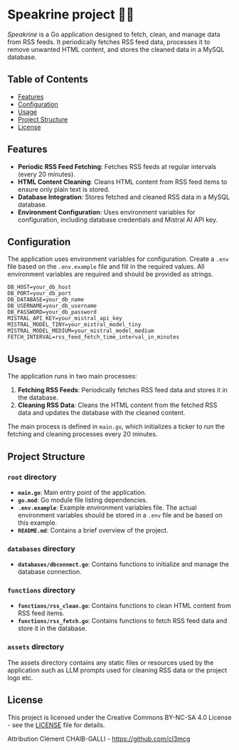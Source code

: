 # Speakrine project 👱‍♀️

_Speakrine_ is a Go application designed to fetch, clean, and manage data from RSS feeds. It periodically fetches RSS feed data, processes it to remove unwanted HTML content, and stores the cleaned data in a MySQL database.

## Table of Contents

- [Features](#features)
- [Configuration](#configuration)
- [Usage](#usage)
- [Project Structure](#project-structure)
- [License](#license)

## Features

- **Periodic RSS Feed Fetching**: Fetches RSS feeds at regular intervals (every 20 minutes).
- **HTML Content Cleaning**: Cleans HTML content from RSS feed items to ensure only plain text is stored.
- **Database Integration**: Stores fetched and cleaned RSS data in a MySQL database.
- **Environment Configuration**: Uses environment variables for configuration, including database credentials and Mistral AI API key.

## Configuration

The application uses environment variables for configuration. Create a `.env` file based on the `.env.example` file and fill in the required values.
All environment variables are required and should be provided as strings.

```env
DB_HOST=your_db_host
DB_PORT=your_db_port
DB_DATABASE=your_db_name
DB_USERNAME=your_db_username
DB_PASSWORD=your_db_password
MISTRAL_API_KEY=your_mistral_api_key
MISTRAL_MODEL_TINY=your_mistral_model_tiny
MISTRAL_MODEL_MEDIUM=your_mistral_model_medium
FETCH_INTERVAL=rss_feed_fetch_time_interval_in_minutes
```

## Usage

The application runs in two main processes:

1. **Fetching RSS Feeds**: Periodically fetches RSS feed data and stores it in the database.
2. **Cleaning RSS Data**: Cleans the HTML content from the fetched RSS data and updates the database with the cleaned content.

The main process is defined in `main.go`, which initializes a ticker to run the fetching and cleaning processes every 20 minutes.

## Project Structure

### `root` directory

- **`main.go`**: Main entry point of the application.
- **`go.mod`**: Go module file listing dependencies.
- **`.env.example`**: Example environment variables file. The actual environment variables should be stored in a `.env` file and be based on this example.
- **`README.md`**: Contains a brief overview of the project.

### `databases` directory

- **`databases/dbconnect.go`**: Contains functions to initialize and manage the database connection.

### `functions` directory

- **`functions/rss_clean.go`**: Contains functions to clean HTML content from RSS feed items.
- **`functions/rss_fetch.go`**: Contains functions to fetch RSS feed data and store it in the database.

### `assets` directory

The assets directory contains any static files or resources used by the application such as LLM prompts used for cleaning RSS data or the project logo etc.

## License

This project is licensed under the Creative Commons BY-NC-SA 4.0 License - see the [LICENSE](LICENSE) file for details.

Attribution Clément CHAIB-GALLI - https://github.com/cl3mcg
